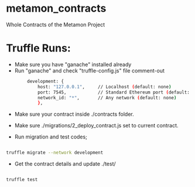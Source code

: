 # metamon_contracts
Whole Contracts of the Metamon Project

# Truffle Runs:

- Make sure you have "ganache" installed already
- Run "ganache" and check "truffle-config.js" file comment-out

```bash
        development: {
            host: "127.0.0.1",     // Localhost (default: none)
            port: 7545,            // Standard Ethereum port (default: none)
            network_id: "*",       // Any network (default: none)
            },
```

- Make sure your contract inside ./contracts folder.
- Make sure ./migrations/2_deploy_contract.js set to current contract.

- Run migration and test codes;

```bash

truffle migrate --network development
```

- Get the contract details and update ./test/

```bash

truffle test
```


